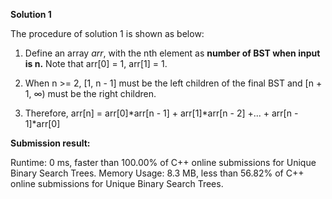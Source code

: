 **Solution 1**

The procedure of solution 1 is shown as below:

1. Define an array *arr*, with the nth element as **number of BST when input is n.** 
Note that arr[0] = 1, arr[1] = 1.

2. When n >= 2, [1, n - 1] must be the left children of the final BST and [n + 1, ∞) must be the right children.

3. Therefore, arr[n] = arr[0]\*arr[n - 1] + arr[1]\*arr[n - 2] +... + arr[n - 1]\*arr[0]


**Submission result:**

Runtime: 0 ms, faster than 100.00% of C++ online submissions for Unique Binary Search Trees.
Memory Usage: 8.3 MB, less than 56.82% of C++ online submissions for Unique Binary Search Trees.
